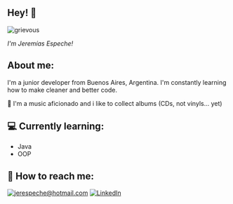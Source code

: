 <h2>Hey! 👋</h2>

![grievous](https://media.giphy.com/media/Nx0rz3jtxtEre/giphy.gif)

<!-- [![Visitor](https://visitor-badge.laobi.icu/badge?page_id=jerespeche.jerespeche)](https://github.com/jerespeche) [![GitHub followers](https://img.shields.io/github/followers/jerespeche.svg?style=social&label=Follow)](https://github.com/jerespeche?tab=followers) -->

_I'm Jeremías Espeche!_

<h2>About me:</h2>

I'm a junior developer from Buenos Aires, Argentina. I'm constantly learning how to make cleaner and better code.

🎹 I'm a music aficionado and i like to collect albums (CDs, not vinyls... yet)

<h2>💻 Currently learning:</h2>

- Java
- OOP

<h2>📩 How to reach me:</h2>

<a href="mailto:jerespeche@hotmail.com">![jerespeche@hotmail.com](https://img.shields.io/badge/email-D14836?style=for-the-badge&logo=gmail&logoColor=white)</a> <a href="https://www.linkedin.com/in/jeremiasespeche/">![LinkedIn](https://img.shields.io/badge/LinkedIn-0077B5?style=for-the-badge&logo=linkedin&logoColor=white)</a>
